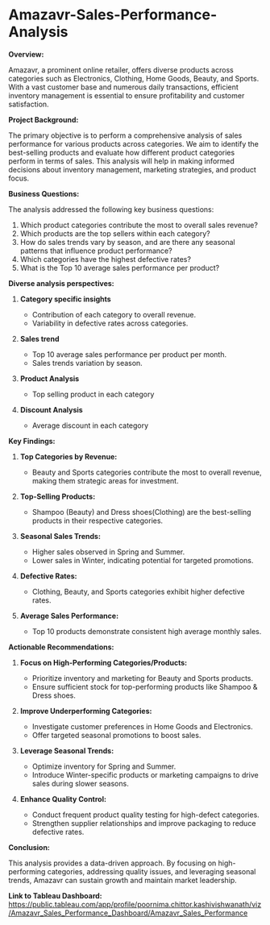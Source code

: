 # Amazavr-Sales-Performance-Analysis

**Overview:**

Amazavr, a prominent online retailer, offers diverse products across categories such as Electronics, Clothing, Home Goods, Beauty, and Sports. With a vast customer base and numerous daily transactions, efficient inventory management is essential to ensure profitability and customer satisfaction.

**Project Background:** 

The primary objective is to perform a comprehensive analysis of sales performance for various products across categories. We aim to identify the best-selling products and evaluate how different product categories perform in terms of sales. This analysis will help in making informed decisions about inventory management, marketing strategies, and product focus.

**Business Questions:**

The analysis addressed the following key business questions:
1) Which product categories contribute the most to overall sales revenue?
2) Which products are the top sellers within each category?
3) How do sales trends vary by season, and are there any seasonal patterns that influence product performance?
4) Which categories have the highest defective rates?
5) What is the Top 10 average sales performance per product?

**Diverse analysis perspectives:**

1. **Category specific insights**
   - Contribution of each category to overall revenue.
   - Variability in defective rates across categories.
  
2. **Sales trend**
   - Top 10 average sales performance per product per month.
   - Sales trends variation by season.

3. **Product Analysis**
   - Top selling product in each category

4. **Discount Analysis**
   - Average discount in each category

**Key Findings:**

1) **Top Categories by Revenue:**
   - Beauty and Sports categories contribute the most to overall revenue, making them strategic areas for investment.
     
2) **Top-Selling Products:**
   - Shampoo (Beauty) and Dress shoes(Clothing) are the best-selling products in their respective categories.

3) **Seasonal Sales Trends:**
   - Higher sales observed in Spring and Summer.
   - Lower sales in Winter, indicating potential for targeted promotions.

4) **Defective Rates:**
   - Clothing, Beauty, and Sports categories exhibit higher defective rates.

6) **Average Sales Performance:**
   - Top 10 products demonstrate consistent high average monthly sales.


**Actionable Recommendations:**
1) **Focus on High-Performing Categories/Products:**
   - Prioritize inventory and marketing for Beauty and Sports products.
   - Ensure sufficient stock for top-performing products like Shampoo & Dress shoes.

2) **Improve Underperforming Categories:**
   - Investigate customer preferences in Home Goods and Electronics.
   - Offer targeted seasonal promotions to boost sales.

3) **Leverage Seasonal Trends:**
   - Optimize inventory for Spring and Summer.
   - Introduce Winter-specific products or marketing campaigns to drive sales during slower seasons.

4) **Enhance Quality Control:**
   - Conduct frequent product quality testing for high-defect categories.
   - Strengthen supplier relationships and improve packaging to reduce defective rates.

**Conclusion:**

This analysis provides a data-driven approach. By focusing on high-performing categories, addressing quality issues, and leveraging seasonal trends, Amazavr can sustain growth and maintain market leadership.

**Link to Tableau Dashboard:**
https://public.tableau.com/app/profile/poornima.chittor.kashivishwanath/viz/Amazavr_Sales_Performance_Dashboard/Amazavr_Sales_Performance

